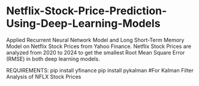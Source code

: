 # Netflix-Stock-Price-Prediction-Using-Deep-Learning-Models
Applied Recurrent Neural Network Model and Long Short-Term Memory Model on Netflix Stock Prices from Yahoo Finance. Netflix Stock Prices are analyzed from 2020 to 2024 to get the smallest Root Mean Square Error (RMSE) in both deep learning models.

REQUIREMENTS:
pip install yfinance
pip install pykalman #For Kalman Filter Analysis of NFLX Stock Prices
